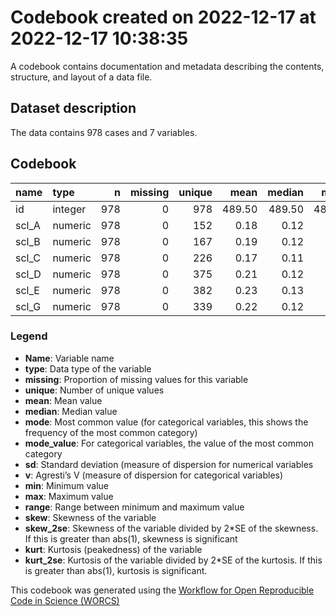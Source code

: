Codebook created on 2022-12-17 at 2022-12-17 10:38:35
================

A codebook contains documentation and metadata describing the contents,
structure, and layout of a data file.

## Dataset description

The data contains 978 cases and 7 variables.

## Codebook

| name  | type    |   n | missing | unique |   mean | median |   mode |     sd | min |    max |  range | skew | skew_2se |  kurt | kurt_2se |
|:------|:--------|----:|--------:|-------:|-------:|-------:|-------:|-------:|----:|-------:|-------:|-----:|---------:|------:|---------:|
| id    | integer | 978 |       0 |    978 | 489.50 | 489.50 | 489.50 | 282.47 |   1 | 978.00 | 977.00 |  0.0 |      0.0 | -1.20 |    -3.85 |
| scl_A | numeric | 978 |       0 |    152 |   0.18 |   0.12 |   0.12 |   0.19 |   0 |   0.90 |   0.90 |  1.2 |      7.6 |  0.97 |     3.12 |
| scl_B | numeric | 978 |       0 |    167 |   0.19 |   0.12 |   0.12 |   0.21 |   0 |   0.96 |   0.96 |  1.2 |      7.9 |  0.92 |     2.94 |
| scl_C | numeric | 978 |       0 |    226 |   0.17 |   0.11 |   0.11 |   0.22 |   0 |   0.94 |   0.94 |  1.4 |      8.7 |  1.04 |     3.33 |
| scl_D | numeric | 978 |       0 |    375 |   0.21 |   0.12 |   0.12 |   0.23 |   0 |   1.00 |   1.00 |  1.2 |      7.8 |  0.67 |     2.15 |
| scl_E | numeric | 978 |       0 |    382 |   0.23 |   0.13 |   0.13 |   0.24 |   0 |   1.00 |   1.00 |  1.0 |      6.5 |  0.16 |     0.52 |
| scl_G | numeric | 978 |       0 |    339 |   0.22 |   0.12 |   0.12 |   0.24 |   0 |   0.99 |   0.99 |  1.3 |      8.1 |  0.90 |     2.89 |

### Legend

- **Name**: Variable name
- **type**: Data type of the variable
- **missing**: Proportion of missing values for this variable
- **unique**: Number of unique values
- **mean**: Mean value
- **median**: Median value
- **mode**: Most common value (for categorical variables, this shows the
  frequency of the most common category)
- **mode_value**: For categorical variables, the value of the most
  common category
- **sd**: Standard deviation (measure of dispersion for numerical
  variables
- **v**: Agresti’s V (measure of dispersion for categorical variables)
- **min**: Minimum value
- **max**: Maximum value
- **range**: Range between minimum and maximum value
- **skew**: Skewness of the variable
- **skew_2se**: Skewness of the variable divided by 2\*SE of the
  skewness. If this is greater than abs(1), skewness is significant
- **kurt**: Kurtosis (peakedness) of the variable
- **kurt_2se**: Kurtosis of the variable divided by 2\*SE of the
  kurtosis. If this is greater than abs(1), kurtosis is significant.

This codebook was generated using the [Workflow for Open Reproducible
Code in Science (WORCS)](https://osf.io/zcvbs/)
